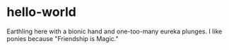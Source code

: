 # hello-world

Earthling here with a bionic hand and one-too-many eureka plunges. 
I like ponies because "Friendship is Magic." 
